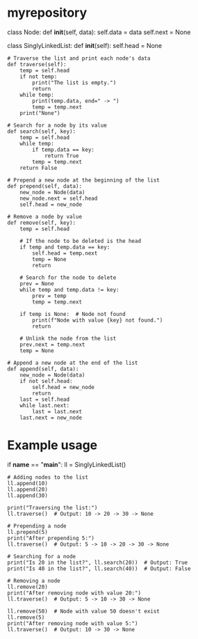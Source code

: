 # myrepository
class Node:
    def __init__(self, data):
        self.data = data
        self.next = None

class SinglyLinkedList:
    def __init__(self):
        self.head = None

    # Traverse the list and print each node's data
    def traverse(self):
        temp = self.head
        if not temp:
            print("The list is empty.")
            return
        while temp:
            print(temp.data, end=" -> ")
            temp = temp.next
        print("None")
    
    # Search for a node by its value
    def search(self, key):
        temp = self.head
        while temp:
            if temp.data == key:
                return True
            temp = temp.next
        return False

    # Prepend a new node at the beginning of the list
    def prepend(self, data):
        new_node = Node(data)
        new_node.next = self.head
        self.head = new_node
    
    # Remove a node by value
    def remove(self, key):
        temp = self.head
        
        # If the node to be deleted is the head
        if temp and temp.data == key:
            self.head = temp.next
            temp = None
            return
        
        # Search for the node to delete
        prev = None
        while temp and temp.data != key:
            prev = temp
            temp = temp.next
        
        if temp is None:  # Node not found
            print(f"Node with value {key} not found.")
            return
        
        # Unlink the node from the list
        prev.next = temp.next
        temp = None
    
    # Append a new node at the end of the list
    def append(self, data):
        new_node = Node(data)
        if not self.head:
            self.head = new_node
            return
        last = self.head
        while last.next:
            last = last.next
        last.next = new_node

# Example usage
if __name__ == "__main__":
    ll = SinglyLinkedList()
    
    # Adding nodes to the list
    ll.append(10)
    ll.append(20)
    ll.append(30)
    
    print("Traversing the list:")
    ll.traverse()  # Output: 10 -> 20 -> 30 -> None

    # Prepending a node
    ll.prepend(5)
    print("After prepending 5:")
    ll.traverse()  # Output: 5 -> 10 -> 20 -> 30 -> None

    # Searching for a node
    print("Is 20 in the list?", ll.search(20))  # Output: True
    print("Is 40 in the list?", ll.search(40))  # Output: False

    # Removing a node
    ll.remove(20)
    print("After removing node with value 20:")
    ll.traverse()  # Output: 5 -> 10 -> 30 -> None

    ll.remove(50)  # Node with value 50 doesn't exist
    ll.remove(5)
    print("After removing node with value 5:")
    ll.traverse()  # Output: 10 -> 30 -> None
